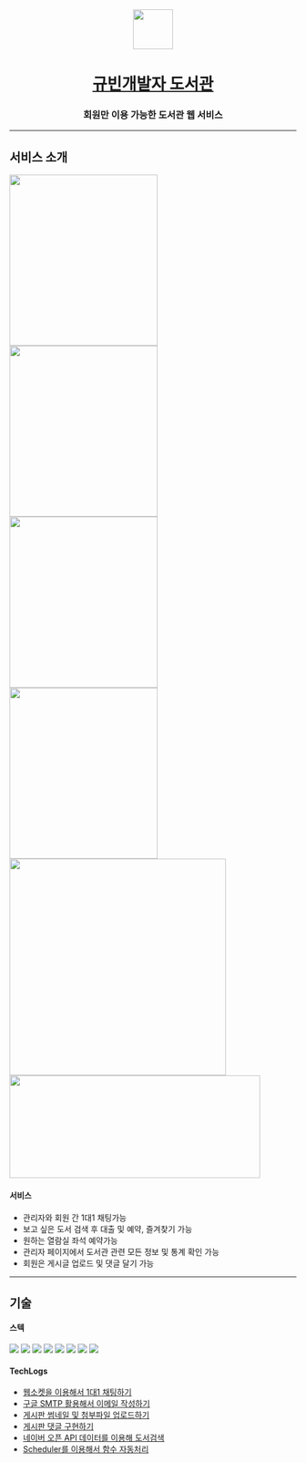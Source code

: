 <div align="center">
<img width="70" src="https://user-images.githubusercontent.com/108660720/179049605-af56fc58-ac7c-4f6c-a618-0c347f7c913c.png" />
<h1>
  <a href="#">규빈개발자 도서관</a>
</h1>
<h3>회원만 이용 가능한 도서관 웹 서비스</h3>
</div>


-----------------------------------------------------

<h2>서비스 소개</h2>
<div>
<img width="260" height="300" src="https://user-images.githubusercontent.com/108660720/179053427-b06c3193-14e8-4fc0-a5d9-0577b6623471.png" />  
<img width="260" height="300" src="https://user-images.githubusercontent.com/108660720/179051970-43f744dd-247f-4ba4-8735-5ab1599a94d0.png" /> 
<img width="260" height="300" src="https://user-images.githubusercontent.com/108660720/179052394-4ff777df-b22c-4b17-b087-9e8d85d79420.png" /> 
<img width="260" height="300" src="https://user-images.githubusercontent.com/108660720/179052548-abc3ed06-e701-4e28-a864-56d96d27619a.png" /><br>

<img width="380" src="https://user-images.githubusercontent.com/108660720/179052861-99ce68e0-5e54-4230-8f5a-23b5c8323c74.png" /> 
<img width="440" height="180" src="https://user-images.githubusercontent.com/108660720/179053174-c1007ebd-c580-448f-aa4f-384c2e469474.png" /> 
</div>

<h4>서비스</h4>
<ul>
  <li>관리자와 회원 간 1대1 채팅가능</li>
  <li>보고 싶은 도서 검색 후 대출 및 예약, 즐겨찾기 가능</li>
  <li>원하는 열람실 좌석 예약가능</li>
  <li>관리자 페이지에서 도서관 관련 모든 정보 및 통계 확인 가능</li>
  <li>회원은 게시글 업로드 및 댓글 달기 가능</li>
</ul>


-----------------------------------------------------

<h2>기술</h2>

<h4>스텍</h4>
<div> 
<img src="https://img.shields.io/badge/JAVA-007396?style=flat&logo=java&logoColor=white"/> 
<img src="https://img.shields.io/badge/Spring-6DB33F?style=flat&logo=Spring&logoColor=white">
<img src="https://img.shields.io/badge/html-E34F26?style=flat&logo=html5&logoColor=white">
<img src="https://img.shields.io/badge/css-1572B6?style=flat&logo=css3&logoColor=white">
<img src="https://img.shields.io/badge/javascript-F7DF1E?style=flat&logo=javascript&logoColor=black">
<img src="https://img.shields.io/badge/mysql-4479A1?style=flat&logo=mysql&logoColor=white">
<img src="https://img.shields.io/badge/Apache Tomcat-F8DC75?style=flat&logo=Apache Tomcat&logoColor=black">  
<img src="https://img.shields.io/badge/jquery-0769AD?style=flat&logo=jquery&logoColor=white">
</div>

<h4>TechLogs</h4>
<ul>
  <li><a href="https://kyubiblog.tistory.com/73?category=567751">웹소켓을 이용해서 1대1 채팅하기</a></li>
  <li><a href="https://kyubiblog.tistory.com/72?category=567751">구글 SMTP 활용해서 이메일 작성하기</a></li>
  <li><a href="https://kyubiblog.tistory.com/76?category=567751">게시판 썸네일 및 첨부파일 업로드하기</a></li>
  <li><a href="https://kyubiblog.tistory.com/75?category=567751">게시판 댓글 구현하기</a></li>
  <li><a href="https://kyubiblog.tistory.com/90?category=567751">네이버 오픈 API 데이터를 이용해 도서검색</a></li>
  <li><a href="https://kyubiblog.tistory.com/74?category=567751">Scheduler를 이용해서 함수 자동처리</a></li>
</ul>

